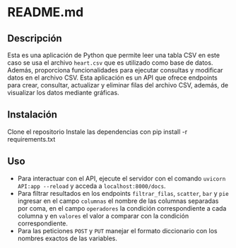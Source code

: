 # README.md
## Descripción
Esta es una aplicación de Python que permite leer una tabla CSV en este caso se usa el archivo `heart.csv` que es utilizado como base de datos. Además, proporciona funcionalidades para ejecutar consultas y modificar datos en el archivo CSV. Esta aplicación es un API que ofrece endpoints para crear, consultar, actualizar y eliminar filas del archivo CSV, además, de visualizar los datos mediante gráficas.

## Instalación
Clone el repositorio
Instale las dependencias con pip install -r requirements.txt

## Uso
- Para interactuar con el API, ejecute el servidor con el comando `uvicorn API:app --reload` y acceda a `localhost:8000/docs`.
- Para filtrar resultados en los endpoints `filtrar_filas`, `scatter`, `bar` y `pie` ingresar en el campo `columnas` el nombre de las columnas separadas por coma, en el campo `operadores` la condición correspondiente a cada columna y en `valores` el valor a comparar con la condición correspondiente.
- Para las peticiones `POST` y `PUT` manejar el formato diccionario con los nombres exactos de las variables.
